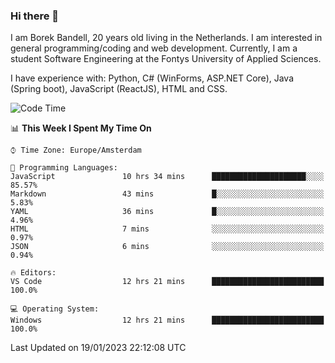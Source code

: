 ### Hi there 👋

I am Borek Bandell, 20 years old living in the Netherlands. I am interested in general programming/coding and web development. Currently, I am a student Software Engineering at the Fontys University of Applied Sciences.

I have experience with: Python, C# (WinForms, ASP.NET Core), Java (Spring boot), JavaScript (ReactJS), HTML and CSS.

<!--START_SECTION:waka-->
![Code Time](http://img.shields.io/badge/Code%20Time-348%20hrs%2049%20mins-blue)

📊 **This Week I Spent My Time On** 

```text
⌚︎ Time Zone: Europe/Amsterdam

💬 Programming Languages: 
JavaScript               10 hrs 34 mins      █████████████████████░░░░   85.57% 
Markdown                 43 mins             █░░░░░░░░░░░░░░░░░░░░░░░░   5.83% 
YAML                     36 mins             █░░░░░░░░░░░░░░░░░░░░░░░░   4.96% 
HTML                     7 mins              ░░░░░░░░░░░░░░░░░░░░░░░░░   0.97% 
JSON                     6 mins              ░░░░░░░░░░░░░░░░░░░░░░░░░   0.94%

🔥 Editors: 
VS Code                  12 hrs 21 mins      █████████████████████████   100.0%

💻 Operating System: 
Windows                  12 hrs 21 mins      █████████████████████████   100.0%

```


 Last Updated on 19/01/2023 22:12:08 UTC
<!--END_SECTION:waka-->

<!--**tcBorek2002/tcBorek2002** is a ✨ _special_ ✨ repository because its `README.md` (this file) appears on your GitHub profile.

Here are some ideas to get you started:

- 🔭 I’m currently working on ...
- 🌱 I’m currently learning ...
- 👯 I’m looking to collaborate on ...
- 🤔 I’m looking for help with ...
- 💬 Ask me about ...
- 📫 How to reach me: ...
- 😄 Pronouns: ...
- ⚡ Fun fact: ...
-->
